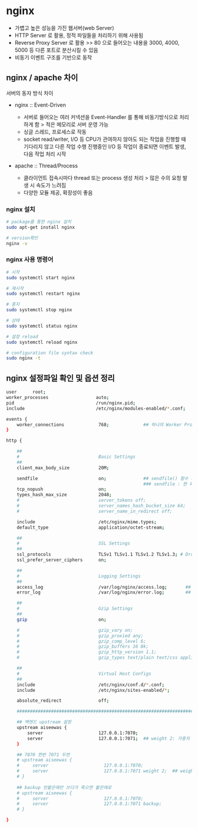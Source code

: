 # nginx
- 가볍고 높은 성능을 가진 웹서버(web Server)
- HTTP Server 로 활용, 정적 파일들을 처리하기 위해 사용됨
- Reverse Proxy Server 로 활용  >> 80 으로 들어오는 내용을 3000, 4000, 5000 등 다른 포트로 분산시킬 수 있음
- 비동기 이벤트 구조를 기반으로 동작

## nginx / apache 차이
서버의 동자 방식 차이

- nginx :: Event-Driven
    - 서버로 들어오는 여러 커넥션을 Event-Handler 를 통해 비동기방식으로 처리하게 함
        \> 적은 메모리로 서버 운영 가능
    - 싱글 스레드, 프로세스로 작동
    - socket read/writer, I/O 등 CPU가 관여하지 않아도 되는 작업을 진행할 때 기다리지 않고 다른 작업 수행
        진행중인 I/O 등 작업이 종료되면 이벤트 발생, 다음 작업 처리 시작

- apache :: Thread/Process
    - 클라이언트 접속시마다 thread 또는 process 생성 처리
        \> 많은 수의 요청 발생 시 속도가 느려짐
    - 다양한 모듈 제공, 확장성이 좋음

### nginx 설치
```bash
# package를 통한 nginx 설치
sudo apt-get install nginx

# version확인
nginx -v
```

### nginx 사용 명령어
```bash
# 시작
sudo systemctl start nginx

# 재시작
sudo systemctl restart nginx

# 중지
sudo systemctl stop nginx

# 상태
sudo systemctl status nginx

# 설정 reload
sudo systemctl reload nginx

# configuration file syntax check
sudo nginx -t
```


## nginx 설정파일 확인 및 옵션 정리
```bash
user      root;
worker_processes                  auto;                                 ## 몇개의 워커 프로세스를 생성할 것인가
pid                               /run/nginx.pid;                       ## nginx 마스터 프로세스 id 정보 저장
include                           /etc/nginx/modules-enabled/*.conf;    ## 서버 속성이 정의되어 있는 파일을 포함시킨다는 명령어 ## nginx 모듈관련:: 동적모듈방식

events {
    worker_connections             768;             ## 하나의 Worker Process 가 동시에 처리할 수 있는 커넥션 수 (default : 1024)
}

http {

    ##
    #                              Basic Settings
    ##
    client_max_body_size           20M;

    sendfile                       on;              ## sendfile() 함수 사용여부 지정
                                                    ### sendfile : 한 파일의 디스크립터와 다른 파일의 디스크립터간에 데이터를 복사하는 것으로 커널 내부에서 복사 진행
    tcp_nopush                     on;
    types_hash_max_size            2048;
    #                              server_tokens off;
    #                              server_names_hash_bucket_size 64;
    #                              server_name_in_redirect off;

    include                        /etc/nginx/mime.types;               ## 포함시킬 외부파일 정의. 파일에 적힌 내용을 현재 파일로 가져옴. # 허용타입
    default_type                   application/octet-stream;            ## 웹서버의 기본 Content-Type 정의

    ##
    #                              SSL Settings
    ##
    ssl_protocols                  TLSv1 TLSv1.1 TLSv1.2 TLSv1.3; # Dropping SSLv3, ref: POODLE
    ssl_prefer_server_ciphers      on;

    ##
    #                              Logging Settings
    ##
    access_log                     /var/log/nginx/access.log;       ## 젒고 로그가 쌓이는 경로
    error_log                      /var/log/nginx/error.log;        ## 에러 로그가 쌓이는 경로

    ##
    #                              Gzip Settings
    ##
    gzip                           on;

    #                              gzip_vary on;
    #                              gzip_proxied any;
    #                              gzip_comp_level 6;
    #                              gzip_buffers 16 8k;
    #                              gzip_http_version 1.1;
    #                              gzip_types text/plain text/css application/json application/javascript text/xml application/xml application/xml+rss text/javascript;

    ##
    #                              Virtual Host Configs
    ##
    include                        /etc/nginx/conf.d/*.conf;
    include                        /etc/nginx/sites-enabled/*;

    absolute_redirect              off;

    #########################################################################

    ## 백엔드 upstream 설정
    upstream aiseewas {
        server                     127.0.0.1:7070;
        server                     127.0.0.1:7071;  ## weight 2: 가중치 /  backup 쉬다가 쟤 죽으면 얘로
    }

    ## 7070 한번 7071 두번
    # upstream aiseewas {
    #     server                     127.0.0.1:7070;
    #     server                     127.0.0.1:7071 weight 2;  ## weight 2: 가중치 /  backup 쉬다가 쟤 죽으면 얘로
    # }
    
    ## backup 안붙은애만 쓰다가 죽으면 붙은애로
    # upstream aiseewas {
    #     server                     127.0.0.1:7070;
    #     server                     127.0.0.1:7071 backup;
    # }

}
```